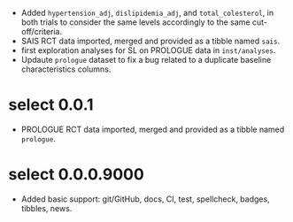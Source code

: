 * Added `hypertension_adj`, `dislipidemia_adj`, and `total_colesterol`,
  in both trials to consider the same levels accordingly to the same 
  cut-off/criteria.
* SAIS RCT data imported, merged and provided as a tibble
  named `sais`.
* first exploration analyses for SL on PROLOGUE data in `inst/analyses`.
* Updaute `prologue` dataset to fix a bug related to a duplicate 
  baseline characteristics columns.

# select 0.0.1

* PROLOGUE RCT data imported, merged and provided as a tibble
  named `prologue`.

# select 0.0.0.9000

* Added basic support: git/GitHub, docs, CI, test, spellcheck, badges,
  tibbles, news.
